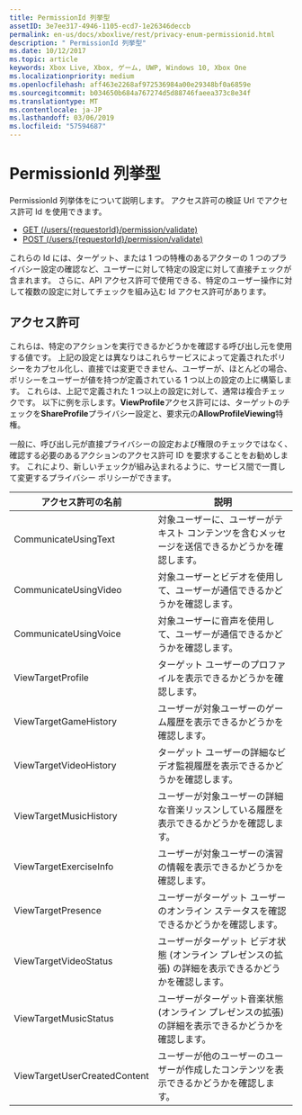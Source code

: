 ```yaml
---
title: PermissionId 列挙型
assetID: 3e7ee317-4946-1105-ecd7-1e26346deccb
permalink: en-us/docs/xboxlive/rest/privacy-enum-permissionid.html
description: " PermissionId 列挙型"
ms.date: 10/12/2017
ms.topic: article
keywords: Xbox Live, Xbox, ゲーム, UWP, Windows 10, Xbox One
ms.localizationpriority: medium
ms.openlocfilehash: aff463e2268af972536984a00e29348bf0a6859e
ms.sourcegitcommit: b034650b684a767274d5d88746faeea373c8e34f
ms.translationtype: MT
ms.contentlocale: ja-JP
ms.lasthandoff: 03/06/2019
ms.locfileid: "57594687"
---
```

# <a name="permissionid-enumeration"></a>PermissionId 列挙型
PermissionId 列挙体をについて説明します。
アクセス許可の検証 Url でアクセス許可 Id を使用できます。

   * [GET (/users/{requestorId}/permission/validate)](../uri/privacy/uri-privacyusersrequestoridpermissionvalidateget.md)
   * [POST (/users/{requestorId}/permission/validate)](../uri/privacy/uri-privacyusersrequestoridpermissionvalidatepost.md)

これらの Id には、ターゲット、または 1 つの特権のあるアクターの 1 つのプライバシー設定の確認など、ユーザーに対して特定の設定に対して直接チェックが含まれます。 さらに、API アクセス許可で使用できる、特定のユーザー操作に対して複数の設定に対してチェックを組み込む Id アクセス許可があります。

<a id="ID4EIB"></a>


## <a name="permissions"></a>アクセス許可

これらは、特定のアクションを実行できるかどうかを確認する呼び出し元を使用する値です。 上記の設定とは異なりはこれらサービスによって定義されたポリシーをカプセル化し、直接では変更できません、ユーザーが、ほとんどの場合、ポリシーをユーザーが値を持つが定義されている 1 つ以上の設定の上に構築します。 これらは、上記で定義された 1 つ以上の設定に対して、通常は複合チェックです。 以下に例を示します。<b>ViewProfile</b>アクセス許可には、ターゲットのチェックを<b>ShareProfile</b>プライバシー設定と、要求元の<b>AllowProfileViewing</b>特権。

一般に、呼び出し元が直接プライバシーの設定および権限のチェックではなく、確認する必要のあるアクションのアクセス許可 ID を要求することをお勧めします。 これにより、新しいチェックが組み込まれるように、サービス間で一貫して変更するプライバシー ポリシーができます。

| アクセス許可の名前| 説明|
| --- | --- |
| CommunicateUsingText| 対象ユーザーに、ユーザーがテキスト コンテンツを含むメッセージを送信できるかどうかを確認します。|
| CommunicateUsingVideo| 対象ユーザーとビデオを使用して、ユーザーが通信できるかどうかを確認します。|
| CommunicateUsingVoice| 対象ユーザーに音声を使用して、ユーザーが通信できるかどうかを確認します。|
| ViewTargetProfile| ターゲット ユーザーのプロファイルを表示できるかどうかを確認します。|
| ViewTargetGameHistory| ユーザーが対象ユーザーのゲーム履歴を表示できるかどうかを確認します。|
| ViewTargetVideoHistory| ターゲット ユーザーの詳細なビデオ監視履歴を表示できるかどうかを確認します。|
| ViewTargetMusicHistory| ユーザーが対象ユーザーの詳細な音楽リッスンしている履歴を表示できるかどうかを確認します。|
| ViewTargetExerciseInfo| ユーザーが対象ユーザーの演習の情報を表示できるかどうかを確認します。|
| ViewTargetPresence| ユーザーがターゲット ユーザーのオンライン ステータスを確認できるかどうかを確認します。|
| ViewTargetVideoStatus| ユーザーがターゲット ビデオ状態 (オンライン プレゼンスの拡張) の詳細を表示できるかどうかを確認します。|
| ViewTargetMusicStatus| ユーザーがターゲット音楽状態 (オンライン プレゼンスの拡張) の詳細を表示できるかどうかを確認します。|
| ViewTargetUserCreatedContent| ユーザーが他のユーザーのユーザーが作成したコンテンツを表示できるかどうかを確認します。|
